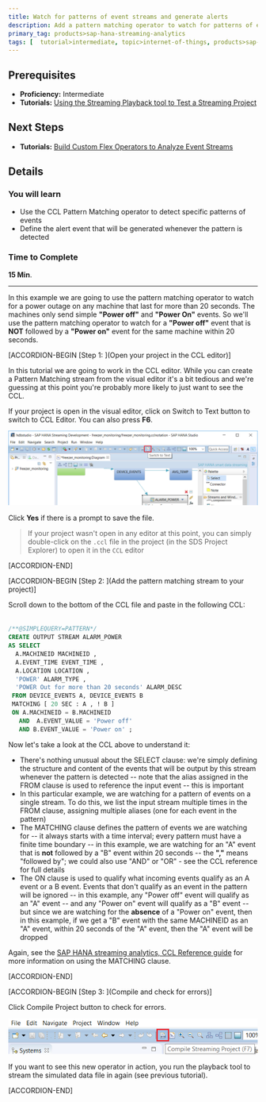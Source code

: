 ```yaml
---
title: Watch for patterns of event streams and generate alerts
description: Add a pattern matching operator to watch for patterns of events in live event streams. When the pattern is detected, generate an alert.
primary_tag: products>sap-hana-streaming-analytics
tags: [  tutorial>intermediate, topic>internet-of-things, products>sap-hana-streaming-analytics, products>sap-hana\,-express-edition   ]
---
```

## Prerequisites  
 - **Proficiency:** Intermediate
 - **Tutorials:** [Using the Streaming Playback tool to Test a Streaming Project](https://www.sap.com/developer/tutorials/sds-event-stream-playback.html)

## Next Steps
 - **Tutorials:** [Build Custom Flex Operators to Analyze Event Streams](https://www.sap.com/developer/tutorials/sds-custom-flex-operators.html)

## Details
### You will learn  
- Use the CCL Pattern Matching operator to detect specific patterns of events
- Define the alert event that will be generated whenever the pattern is detected

### Time to Complete
**15 Min**.

---
In this example we are going to use the pattern matching operator to watch for a power outage on any machine that last for more than 20 seconds.  The machines only send simple **"Power off"** and **"Power On"** events.  So we'll use the pattern matching operator to watch for a **"Power off"** event that is **NOT** followed by a **"Power on"** event for the same machine within 20 seconds.

[ACCORDION-BEGIN [Step 1: ](Open your project in the CCL editor)]

In this tutorial we are going to work in the CCL editor. While you can create a Pattern Matching stream from the visual editor it's a bit tedious and we're guessing at this point you're probably more likely to just want to see the CCL.

If your project is open in the visual editor, click on Switch to Text button to switch to CCL Editor. You can also press **F6**.

![switch to text](6-switchtotext.png)

Click **Yes** if there is a prompt to save the file.

> If your project wasn't open in any editor at this point, you can simply double-click on the `.ccl` file in the project (in the SDS Project Explorer) to open it in the `CCL` editor


[ACCORDION-END]

[ACCORDION-BEGIN [Step 2: ](Add the pattern matching stream to your project)]

Scroll down to the bottom of the CCL file and paste in the following CCL:

```sql

/**@SIMPLEQUERY=PATTERN*/
CREATE OUTPUT STREAM ALARM_POWER
AS SELECT
  A.MACHINEID MACHINEID ,
  A.EVENT_TIME EVENT_TIME ,
  A.LOCATION LOCATION ,
  'POWER' ALARM_TYPE ,
  'POWER Out for more than 20 seconds' ALARM_DESC
 FROM DEVICE_EVENTS A, DEVICE_EVENTS B
 MATCHING [ 20 SEC : A , ! B ]
 ON A.MACHINEID = B.MACHINEID
   AND 	A.EVENT_VALUE = 'Power off'
   AND B.EVENT_VALUE = 'Power on' ;
```

Now let's take a look at the CCL above to understand it:

- There's nothing unusual about the SELECT clause:  we're simply defining the structure and content of the events that will be output by this stream whenever the pattern is detected
-- note that the alias assigned in the FROM clause is used to reference the input event
-- this is important
- In this particular example, we are watching for a pattern of events on a single stream. To do this, we list the input stream multiple times in the FROM clause, assigning multiple aliases (one for each event in the pattern)
- The MATCHING clause defines the pattern of events we are watching for
-- it always starts with a time interval; every pattern must have a finite time boundary
-- in this example, we are watching for an "A" event that is **not** followed by a "B" event within 20 seconds
-- the **","** means "followed by";  we could also use "AND" or "OR" - see the CCL reference for full details
- The ON clause is used to qualify what incoming events qualify as an A event or a B event.  Events that don't qualify as an event in the pattern will be ignored
-- in this example,  any "Power off" event will qualify as an "A" event
-- and any "Power on" event will qualify as a "B" event
-- but since we are watching for the **absence** of a "Power on" event,  then in this example, if we get a "B" event with the same MACHINEID as an "A" event, within 20 seconds of the "A" event, then the "A" event will be dropped

Again, see the [SAP HANA streaming analytics,  CCL Reference guide](https://help.sap.com/viewer/608c361a786e4ec485224c890cbf1617/2.0.02/en-US/e7965d0d6f0f10149842b86fff8f915b.html) for more information on using the MATCHING clause.


[ACCORDION-END]

[ACCORDION-BEGIN [Step 3: ](Compile and check for errors)]

Click Compile Project button to check for errors.

![compile](20-compile.png)

If you want to see this new operator in action, you run the playback tool to stream the simulated data file in again (see previous tutorial).


[ACCORDION-END]
